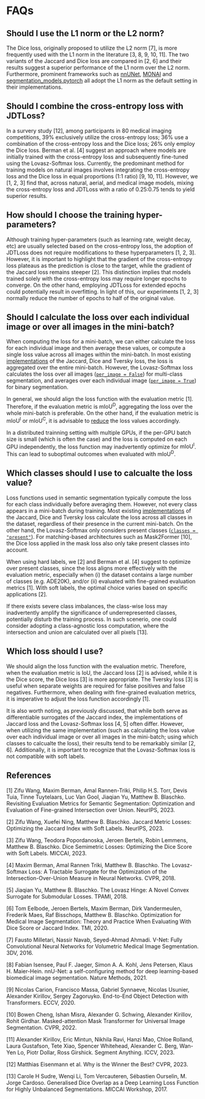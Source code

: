 # FAQs

## Should I use the L1 norm or the L2 norm?
The Dice loss, originally proposed to utilize the L2 norm [7], is more frequently used with the L1 norm in the literature [3, 8, 9, 10, 11]. The two variants of the Jaccard and Dice loss are compared in [2, 6] and their results suggest a superior performance of the L1 norm over the L2 norm. Furthermore, prominent frameworks such as [nnUNet](https://github.com/MIC-DKFZ/nnUNet/blob/997804c7510634dc8fd83f1194b434c60815a93e/nnunetv2/training/loss/dice.py#L8), [MONAI](https://github.com/Project-MONAI/MONAI/blob/ff430286c37e78d7592372a5a97377f0cbb0219c/monai/losses/dice.py#L30) and [segmentation_models.pytorch](https://github.com/qubvel/segmentation_models.pytorch/blob/6db76a1106426ac5b55f39fba68168f3bccae7f8/segmentation_models_pytorch/losses/dice.py#L12) all adopt the L1 norm as the default setting in their implementations.

## Should I combine the cross-entropy loss with JDTLoss?
In a survery study [12], among participants in 80 medical imaging competitions, 39% exclusively utilize the cross-entropy loss; 36% use a combination of the cross-entropy loss and the Dice loss; 26% only employ the Dice loss. Berman et al. [4] suggest an approach where models are initially trained with the cross-entropy loss and subsequently fine-tuned using the Lovasz-Softmax loss. Currently, the predominant method for training models on natural images involves integrating the cross-entropy loss and the Dice loss in equal proportions (1:1 ratio) [9, 10, 11]. However, we [1, 2, 3] find that, across natural, aerial, and medical image models, mixing the cross-entropy loss and JDTLoss with a ratio of 0.25:0.75 tends to yield superior results.

## How should I choose the training hyper-parameters?
Although training hyper-parameters (such as learning rate, weight decay, etc) are usually selected based on the cross-entropy loss, the adoption of JDTLoss does not require modifications to these hyperparameters [1, 2, 3]. However, it is important to highlight that the gradient of the cross-entropy loss plateaus as the prediction is close to the target, while the gradient of the Jaccard loss remains steeper [2]. This distinction implies that models trained solely with the cross-entropy loss may require longer epochs to converge. On the other hand, employing JDTLoss for extended epochs could potentially result in overfitting. In light of this, our experiments [1, 2, 3] normally reduce the number of epochs to half of the original value.

## Should I calculate the loss over each individual image or over all images in the mini-batch?
When computing the loss for a mini-batch, we can either calculate the loss for each individual image and then average these values, or compute a single loss value across all images within the mini-batch. In most existing [implementations](https://github.com/open-mmlab/mmsegmentation/blob/main/mmseg/models/losses/dice_loss.py) of the Jaccard, Dice and Tversky loss, the loss is aggregated over the entire mini-batch. However, the Lovasz-Softmax loss calculates the loss over all images ([`per_image = False`](https://github.com/bermanmaxim/LovaszSoftmax/blob/7d48792d35a04d3167de488dd00daabbccd8334b/pytorch/lovasz_losses.py#L53)) for multi-class segmentation, and averages over each individual image ([`per_image = True`](https://github.com/bermanmaxim/LovaszSoftmax/blob/7d48792d35a04d3167de488dd00daabbccd8334b/pytorch/lovasz_losses.py#L33)) for binary segmentation.

In general, we should align the loss function with the evaluation metric [1]. Therefore, if the evaluation metric is $\text{mIoU}^\text{D}$, aggregating the loss over the whole mini-batch is preferable. On the other hand, if the evaluation metric is $\text{mIoU}^\text{I}$ or $\text{mIoU}^\text{C}$, it is advisable to [reduce](https://github.com/zifuwanggg/JDTLosses/blob/e584fd80d9b4f7c672368517b2141cad02e8b8df/losses/jdt_loss.py#L209) the loss values accordingly.

In a distributed trainning setting with multiple GPUs, if the per-GPU batch size is small (which is often the case) and the loss is computed on each GPU independently, the loss function may inadvertently optimize for $\text{mIoU}^\text{I}$. This can lead to suboptimal outcomes when evaluated with $\text{mIoU}^\text{D}$.

## Which classes should I use to calcualte the loss value?
Loss functions used in semantic segmentation typically compute the loss for each class individually before averaging them. However, not every class appears in a mini-batch during training. Most existing [implementations](https://github.com/open-mmlab/mmsegmentation/blob/main/mmseg/models/losses/dice_loss.py) of the Jaccard, Dice and Tversky loss calculate the loss across all classes in the dataset, regardless of their presence in the current mini-batch. On the other hand, the Lovasz-Softmax only considers present classes ([`classes = "present"`](https://github.com/bermanmaxim/LovaszSoftmax/blob/7d48792d35a04d3167de488dd00daabbccd8334b/pytorch/lovasz_losses.py#L153)). For matching-based architectures such as Mask2Former [10], the Dice loss applied in the mask loss also only take present classes into account.

When using hard labels, we [2] and Berman et al. [4] suggest to optimize over present classes, since the loss aligns more effectively with the evaluation metric, especially when (i) the dataset contains a large number of classes (e.g. ADE20K), and/or (ii) evaluated with fine-grained evaluation metrics [1]. With soft labels, the optimal choice varies based on specific applications [2].

If there exists severe class imbalances, the class-wise loss may inadvertently amplify the significance of underrepresented classes, potentially disturb the training process. In such scenerio, one could consider adopting a class-agnostic loss computation, where the intersection and union are calculated over all pixels [13].

## Which loss should I use?
We should align the loss function with the evaluation metric. Therefore, when the evaluation metric is IoU, the Jaccard loss [2] is advised, while it is the Dice score, the Dice loss [3] is more appropriate. The Tversky loss [3] is useful when separate weights are required for false positives and false negatives. Furthermore, when dealing with fine-grained evaluation metrics, it is imperative to adjust the loss function accordingly [1].

It is also worth noting, as previously discussed, that while both serve as differentiable surrogates of the Jaccard index, the implementations of Jaccard loss and the Lovasz-Softmax loss [4, 5] often differ. However, when utilizing the same implementation (such as calculating the loss value over each individual image or over all images in the mini-batch; using which classes to calcualte the loss), their results tend to be remarkably similar [2, 6]. Additionally, it is important to recognize that the Lovasz-Softmax loss is not compatible with soft labels.

## References
[1] Zifu Wang, Maxim Berman, Amal Rannen-Triki, Philip H.S. Torr, Devis Tuia, Tinne Tuytelaars, Luc Van Gool, Jiaqian Yu, Matthew B. Blaschko. Revisiting Evaluation Metrics for Semantic Segmentation: Optimization and Evaluation of Fine-grained Intersection over Union. NeurIPS, 2023.

[2] Zifu Wang, Xuefei Ning, Matthew B. Blaschko. Jaccard Metric Losses: Optimizing the Jaccard Index with Soft Labels. NeurIPS, 2023.

[3] Zifu Wang, Teodora Popordanoska, Jeroen Bertels, Robin Lemmens, Matthew B. Blaschko. Dice Semimetric Losses: Optimizing the Dice Score with Soft Labels. MICCAI, 2023.

[4] Maxim Berman, Amal Rannen Triki, Matthew B. Blaschko. The Lovasz-Softmax Loss: A Tractable Surrogate for the Optimization of the Intersection-Over-Union Measure in Neural Networks. CVPR, 2018.

[5] Jiaqian Yu, Matthew B. Blaschko. The Lovasz Hinge: A Novel Convex Surrogate for Submodular Losses. TPAMI, 2018.

[6] Tom Eelbode, Jeroen Bertels, Maxim Berman, Dirk Vandermeulen, Frederik Maes, Raf Bisschops, Matthew B. Blaschko. Optimization for Medical Image Segmentation: Theory and Practice When Evaluating With Dice Score or Jaccard Index. TMI, 2020.

[7] Fausto Milletari, Nassir Navab, Seyed-Ahmad Ahmadi. V-Net: Fully Convolutional Neural Networks for Volumetric Medical Image Segmentation. 3DV, 2016.

[8] Fabian Isensee, Paul F. Jaeger, Simon A. A. Kohl, Jens Petersen, Klaus H. Maier-Hein. nnU-Net: a self-configuring method for deep learning-based biomedical image segmentation. Nature Methods, 2021.

[9] Nicolas Carion, Francisco Massa, Gabriel Synnaeve, Nicolas Usunier, Alexander Kirillov, Sergey Zagoruyko. End-to-End Object Detection with Transformers. ECCV, 2020.

[10] Bowen Cheng, Ishan Misra, Alexander G. Schwing, Alexander Kirillov, Rohit Girdhar. Masked-attention Mask Transformer for Universal Image Segmentation. CVPR, 2022.

[11] Alexander Kirillov, Eric Mintun, Nikhila Ravi, Hanzi Mao, Chloe Rolland, Laura Gustafson, Tete Xiao, Spencer Whitehead, Alexander C. Berg, Wan-Yen Lo, Piotr Dollar, Ross Girshick. Segment Anything. ICCV, 2023.

[12] Matthias Eisenmann et al. Why is the Winner the Best? CVPR, 2023.

[13] Carole H Sudre, Wenqi Li, Tom Vercauteren, Sébastien Ourselin, M. Jorge Cardoso. Generalised Dice Overlap as a Deep Learning Loss Function for Highly Unbalanced Segmentations. MICCAI Workshop, 2017.